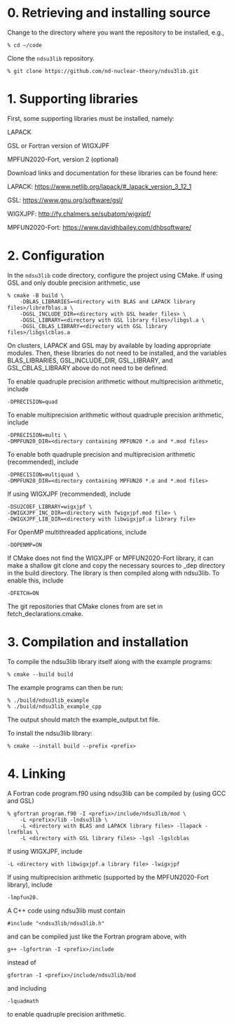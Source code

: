# 0. Retrieving and installing source

  Change to the directory where you want the repository to be installed, e.g.,

  ~~~~~~~~~~~~~~~~
  % cd ~/code
  ~~~~~~~~~~~~~~~~

  Clone the `ndsu3lib` repository.

  ~~~~~~~~~~~~~~~~~~~~~~~~~~~~~~~~~~~~~~~~~~~~~~~~~~~~~~~~~~~~~~~~
  % git clone https://github.com/nd-nuclear-theory/ndsu3lib.git
  ~~~~~~~~~~~~~~~~~~~~~~~~~~~~~~~~~~~~~~~~~~~~~~~~~~~~~~~~~~~~~~~~

# 1. Supporting libraries

  First, some supporting libraries must be installed, namely:

  LAPACK

  GSL or Fortran version of WIGXJPF

  MPFUN2020-Fort, version 2 (optional)

  Download links and documentation for these libraries can be found here:

  LAPACK: https://www.netlib.org/lapack/#_lapack_version_3_12_1

  GSL: https://www.gnu.org/software/gsl/

  WIGXJPF: http://fy.chalmers.se/subatom/wigxjpf/

  MPFUN2020-Fort: https://www.davidhbailey.com/dhbsoftware/

# 2. Configuration

  In the `ndsu3lib` code directory, configure the project using CMake. If using GSL and only double precision arithmetic, use

  ~~~~~~~~~~~~~~~~~~~~~~~~~~~~~~~~~~~~~~~~~~~~~~~~~~~~~~~~~~~~~~~~
  % cmake -B build \
      -DBLAS_LIBRARIES=<directory with BLAS and LAPACK library files>/librefblas.a \
      -DGSL_INCLUDE_DIR=<directory with GSL header files> \
      -DGSL_LIBRARY=<directory with GSL library files>/libgsl.a \
      -DGSL_CBLAS_LIBRARY=<directory with GSL library files>/libgslcblas.a
  ~~~~~~~~~~~~~~~~~~~~~~~~~~~~~~~~~~~~~~~~~~~~~~~~~~~~~~~~~~~~~~~~
  
  On clusters, LAPACK and GSL may by available by loading appropriate modules. Then, these libraries do not need to be installed, and the variables BLAS_LIBRARIES, GSL_INCLUDE_DIR, GSL_LIBRARY, and GSL_CBLAS_LIBRARY above do not need to be defined.

  To enable quadruple precision arithmetic without multiprecision arithmetic, include

  ~~~~~~~~~~~~~~~~
  -DPRECISION=quad
  ~~~~~~~~~~~~~~~~

  To enable multiprecision arithmetic without quadruple precision arithmetic, include

  ~~~~~~~~~~~~~~~~~~~~~~~~~~~~~~~~~~~~~~~~~~~~~~~~~~~~~~~~~~~~~~~~
  -DPRECISION=multi \
  -DMPFUN20_DIR=<directory containing MPFUN20 *.o and *.mod files>
  ~~~~~~~~~~~~~~~~~~~~~~~~~~~~~~~~~~~~~~~~~~~~~~~~~~~~~~~~~~~~~~~~

  To enable both quadruple precision and multiprecision arithmetic (recommended), include
  
  ~~~~~~~~~~~~~~~~~~~~~~~~~~~~~~~~~~~~~~~~~~~~~~~~~~~~~~~~~~~~~~~~
  -DPRECISION=multiquad \
  -DMPFUN20_DIR=<directory containing MPFUN20 *.o and *.mod files>
  ~~~~~~~~~~~~~~~~~~~~~~~~~~~~~~~~~~~~~~~~~~~~~~~~~~~~~~~~~~~~~~~~

  If using WIGXJPF (recommended), include

  ~~~~~~~~~~~~~~~~~~~~~~~~~~~~~~~~~~~~~~~~~~~~~~~~~~~~~~~~~~~~~~~~
  -DSU2COEF_LIBRARY=wigxjpf \
  -DWIGXJPF_INC_DIR=<directory with fwigxjpf.mod file> \
  -DWIGXJPF_LIB_DIR=<directory with libwigxjpf.a library file>
  ~~~~~~~~~~~~~~~~~~~~~~~~~~~~~~~~~~~~~~~~~~~~~~~~~~~~~~~~~~~~~~~~

  For OpenMP multithreaded applications, include
  
  ~~~~~~~~~~~~~~~~
  -DOPENMP=ON
  ~~~~~~~~~~~~~~~~

  If CMake does not find the WIGXJPF or MPFUN2020-Fort library, it can make a shallow git clone and copy the necessary sources to _dep directory in the build directory. The library is then compiled along with ndsu3lib. To enable this, include

  ~~~~~~~~~~~~~~~~
  -DFETCH=ON
  ~~~~~~~~~~~~~~~~

  The git repositories that CMake clones from are set in fetch_declarations.cmake.

# 3. Compilation and installation

  To compile the ndsu3lib library itself along with the example programs:

  ~~~~~~~~~~~~~~~~
  % cmake --build build
  ~~~~~~~~~~~~~~~~

  The example programs can then be run:

  ~~~~~~~~~~~~~~~~
  % ./build/ndsu3lib_example
  % ./build/ndsu3lib_example_cpp
  ~~~~~~~~~~~~~~~~

  The output should match the example_output.txt file.

  To install the ndsu3lib library:

  ~~~~~~~~~~~~~~~~
  % cmake --install build --prefix <prefix>
  ~~~~~~~~~~~~~~~~

# 4. Linking

  A Fortran code program.f90 using ndsu3lib can be compiled by (using GCC and GSL)
 
  ~~~~~~~~~~~~~~~~~~~~~~~~~~~~~~~~~~~~~~~~~~~~~~~~~~~~~~~~~~~~~~~~
  % gfortran program.f90 -I <prefix>/include/ndsu3lib/mod \
      -L <prefix>/lib -lndsu3lib \
      -L <directory with BLAS and LAPACK library files> -llapack -lrefblas \
      -L <directory with GSL library files> -lgsl -lgslcblas
  ~~~~~~~~~~~~~~~~~~~~~~~~~~~~~~~~~~~~~~~~~~~~~~~~~~~~~~~~~~~~~~~~

  If using WIGXJPF, include

  ~~~~~~~~~~~~~~~~~~~~~~~~~~~~~~~~~~~~~~~~~~~~~~~~~~~~~~~~~~~~~~~~
  -L <directory with libwigxjpf.a library file> -lwigxjpf
  ~~~~~~~~~~~~~~~~~~~~~~~~~~~~~~~~~~~~~~~~~~~~~~~~~~~~~~~~~~~~~~~~

  If using multiprecision arithmetic (supported by the MPFUN2020-Fort library), include

  ~~~~~~~~~~~~~~~~
  -lmpfun20.
  ~~~~~~~~~~~~~~~~

  A C++ code using ndsu3lib must contain

  ~~~~~~~~~~~~~~~~~~~~~~~~~~~~~~~~~~~~~~~~~~~~~~~~~~~~~~~~~~~~~~~~
  #include "<ndsu3lib/ndsu3lib.h"
  ~~~~~~~~~~~~~~~~~~~~~~~~~~~~~~~~~~~~~~~~~~~~~~~~~~~~~~~~~~~~~~~~

  and can be compiled just like the Fortran program above, with

  ~~~~~~~~~~~~~~~~~~~~~~~~~~~~~~~~~~~~~~~~~~~~~~~~~~~~~~~~~~~~~~~~
  g++ -lgfortran -I <prefix>/include
  ~~~~~~~~~~~~~~~~~~~~~~~~~~~~~~~~~~~~~~~~~~~~~~~~~~~~~~~~~~~~~~~~

  instead of

  ~~~~~~~~~~~~~~~~~~~~~~~~~~~~~~~~~~~~~~~~~~~~~~~~~~~~~~~~~~~~~~~~
  gfortran -I <prefix>/include/ndsu3lib/mod
  ~~~~~~~~~~~~~~~~~~~~~~~~~~~~~~~~~~~~~~~~~~~~~~~~~~~~~~~~~~~~~~~~

  and including

  ~~~~~~~~~~~~~~~~
  -lquadmath
  ~~~~~~~~~~~~~~~~

  to enable quadruple precision arithmetic.
